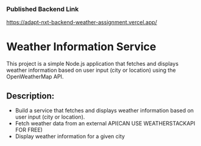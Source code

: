 ### Published Backend Link
https://adapt-nxt-backend-weather-assignment.vercel.app/

# Weather Information Service

This project is a simple Node.js application that fetches and displays weather information based on user input (city or location) using the OpenWeatherMap API.

## Description:
- Build a service that fetches and displays weather information based on user input (city or location).
- Fetch weather data from an external API(CAN USE WEATHERSTACKAPI FOR FREE)
- Display weather information for a given city
